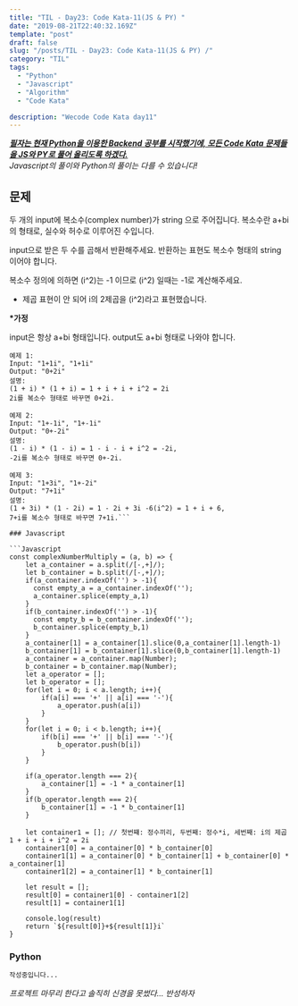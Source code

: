 ```yaml
---
title: "TIL - Day23: Code Kata-11(JS & PY) "
date: "2019-08-21T22:40:32.169Z"
template: "post"
draft: false
slug: "/posts/TIL - Day23: Code Kata-11(JS & PY) /"
category: "TIL"
tags:
  - "Python"
  - "Javascript"
  - "Algorithm"
  - "Code Kata"

description: "Wecode Code Kata day11"
---
```


_**<u>필자는 현재 Python을 이용한 Backend 공부를 시작했기에, 모든 Code Kata 문제들을 JS와 PY로 풀어 올리도록 하겠다.</u>**_</br>
_Javascript의 풀이와 Python의 풀이는 다를 수 있습니다!_

## 문제
두 개의 input에 복소수(complex number)가 string 으로 주어집니다.
복소수란 a+bi 의 형태로, 실수와 허수로 이루어진 수입니다.

input으로 받은 두 수를 곱해서 반환해주세요.
반환하는 표현도 복소수 형태의 string 이어야 합니다.

복소수 정의에 의하면 (i^2)는 -1 이므로 (i^2) 일때는 -1로 계산해주세요.

* 제곱 표현이 안 되어 i의 2제곱을 (i^2)라고 표현했습니다.

__*가정__</br>

input은 항상 a+bi 형태입니다.
output도 a+bi 형태로 나와야 합니다.
```
예제 1:
Input: "1+1i", "1+1i"
Output: "0+2i"
설명: 
(1 + i) * (1 + i) = 1 + i + i + i^2 = 2i 
2i를 복소수 형태로 바꾸면 0+2i.

예제 2:
Input: "1+-1i", "1+-1i"
Output: "0+-2i"
설명: 
(1 - i) * (1 - i) = 1 - i - i + i^2 = -2i, 
-2i를 복소수 형태로 바꾸면 0+-2i.

예제 3:
Input: "1+3i", "1+-2i"
Output: "7+1i"
설명: 
(1 + 3i) * (1 - 2i) = 1 - 2i + 3i -6(i^2) = 1 + i + 6, 
7+i를 복소수 형태로 바꾸면 7+1i.```

### Javascript

```Javascript
const complexNumberMultiply = (a, b) => {
    let a_container = a.split(/[-,+]/);
    let b_container = b.split(/[-,+]/);
    if(a_container.indexOf('') > -1){
      const empty_a = a_container.indexOf('');
      a_container.splice(empty_a,1)
    } 
    if(b_container.indexOf('') > -1){
      const empty_b = b_container.indexOf('');
      b_container.splice(empty_b,1)
    }
    a_container[1] = a_container[1].slice(0,a_container[1].length-1)
    b_container[1] = b_container[1].slice(0,b_container[1].length-1)
    a_container = a_container.map(Number);
    b_container = b_container.map(Number);
    let a_operator = [];
    let b_operator = [];
    for(let i = 0; i < a.length; i++){
        if(a[i] === '+' || a[i] === '-'){
            a_operator.push(a[i])
        }   
    }
    for(let i = 0; i < b.length; i++){
        if(b[i] === '+' || b[i] === '-'){
            b_operator.push(b[i])
        }   
    }

    if(a_operator.length === 2){
        a_container[1] = -1 * a_container[1]
    }
    if(b_operator.length === 2){
        b_container[1] = -1 * b_container[1]
    }

    let container1 = []; // 첫번쨰: 정수끼리, 두번째: 정수*i, 세번째: i의 제곱 1 + i + i + i^2 = 2i 
    container1[0] = a_container[0] * b_container[0]
    container1[1] = a_container[0] * b_container[1] + b_container[0] * a_container[1]
    container1[2] = a_container[1] * b_container[1]
    
    let result = [];
    result[0] = container1[0] - container1[2]
    result[1] = container1[1]
    
    console.log(result)
    return `${result[0]}+${result[1]}i`
}
```

### Python

```Python
작성중입니다...
```
*프로젝트 마무리 한다고 솔직히 신경을 못썼다... 반성하자*
